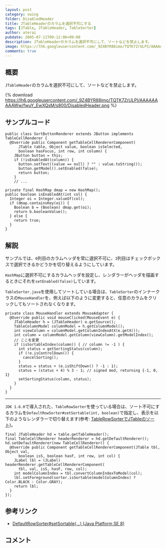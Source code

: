 ```yaml
---
layout: post
category: swing
folder: DisabledHeader
title: JTableHeaderのカラムを選択不可にする
tags: [JTable, JTableHeader, TableSorter]
author: aterai
pubdate: 2005-07-11T09:12:06+09:00
description: JTableHeaderのカラムを選択不可にして、ソートなどを禁止します。
image: https://lh6.googleusercontent.com/_9Z4BYR88imo/TQTK7ZrULPI/AAAAAAAAAWw/fwuY_EwXQsM/s800/DisabledHeader.png
comments: true
---
```

## 概要
`JTableHeader`のカラムを選択不可にして、ソートなどを禁止します。

{% download https://lh6.googleusercontent.com/_9Z4BYR88imo/TQTK7ZrULPI/AAAAAAAAAWw/fwuY_EwXQsM/s800/DisabledHeader.png %}

## サンプルコード
<pre class="prettyprint"><code>public class SortButtonRenderer extends JButton implements TableCellRenderer {
  @Override public Component getTableCellRendererComponent(
      JTable table, Object value, boolean isSelected,
      boolean hasFocus, int row, int column) {
    JButton button = this;
    if (!isEnabledAt(column)) {
      button.setText((value == null) ? "" : value.toString());
      button.getModel().setEnabled(false);
      return button;
    }
    // ...

private final HashMap dmap = new HashMap();
public boolean isEnabledAt(int col) {
  Integer oi = Integer.valueOf(col);
  if (dmap.containsKey(oi)) {
    Boolean b = (Boolean) dmap.get(oi);
    return b.booleanValue();
  } else {
    return true;
  }
}
</code></pre>

## 解説
サンプルでは、`0`列目のカラムヘッダを常に選択不可に、`3`列目はチェックボックスで選択できるかどうかを切り替えるようにしています。

`HashMap`に選択不可にするカラムヘッダを設定し、レンダラーがヘッダを描画するときにそれを`setEnabled(false)`しています。

`TableSorter.java`を使用してソートしている場合は、`TableSorter`のインナークラスの`MouseHandler`を、例えば以下のように変更すると、任意のカラムをクリックしてもソートされなくなります。

<pre class="prettyprint"><code>private class MouseHandler extends MouseAdapter {
  @Override public void mouseClicked(MouseEvent e) {
    JTableHeader h = (JTableHeader) e.getSource();
    TableColumnModel columnModel = h.getColumnModel();
    int viewColumn = columnModel.getColumnIndexAtX(e.getX());
    int column = columnModel.getColumn(viewColumn).getModelIndex();
    // ここを変更
    if (isSortableIndex(column)) { // column != -1 ) {
      int status = getSortingStatus(column);
      if (!e.isControlDown()) {
        cancelSorting();
      }
      status = status + (e.isShiftDown() ? -1 : 1);
      status = (status + 4) % 3 - 1; // signed mod, returning {-1, 0, 1}
      setSortingStatus(column, status);
    }
  }
}
</code></pre>

- - - -
`JDK 1.6.0`で導入された、`TableRowSorter`を使っている場合は、ソート不可にするカラムを`DefaultRowSorter#setSortable(int, boolean)`で指定し、表示を以下のようなレンダラーで切り替えます(参考: [TableRowSorterでJTableのソート](https://ateraimemo.com/Swing/TableRowSorter.html))。

<pre class="prettyprint"><code>final JTableHeader hd = table.getTableHeader();
final TableCellRenderer headerRenderer = hd.getDefaultRenderer();
hd.setDefaultRenderer(new TableCellRenderer() {
  @Override public Component getTableCellRendererComponent(JTable tbl, Object val,
      boolean isS, boolean hasF, int row, int col) {
    JLabel lbl = (JLabel) headerRenderer.getTableCellRendererComponent(
      tbl, val, isS, hasF, row, col);
    int modelColumnIndex = tbl.convertColumnIndexToModel(col);
    lbl.setForeground(sorter.isSortable(modelColumnIndex) ? Color.BLACK : Color.GRAY);
    return lbl;
  }
});
</code></pre>

## 参考リンク
- [DefaultRowSorter#setSortable(...) (Java Platform SE 8)](https://docs.oracle.com/javase/jp/8/docs/api/javax/swing/DefaultRowSorter.html#setSortable-int-boolean-)

<!-- dummy comment line for breaking list -->

## コメント
